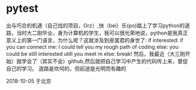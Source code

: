 # pytest
出与巧合的机遇（自己找的项目，Orz）,快（bei）乐(po)踏上了学习python的道路，当时大二刚毕业，身为计算机的学生，我可以很光荣地说，python是我真正意义上的第一门语言，为什么呢？这就涉及到皮蛋君的身世了:
if interested:
  if you can connect me:
    I could tell you my rough path of coding
  else:
    you could be still interested utill you meet m
else:
  break!
然后，我最近（大三刚开始）就学会了（其实不会）github,然后就把自己学习中产生的代码传上来，督促自己的学习。
道路是坎坷的，但前途是光明而有趣的

2018-10-05 于北京
